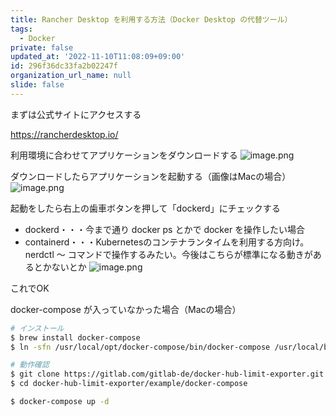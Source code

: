 ```yaml
---
title: Rancher Desktop を利用する方法（Docker Desktop の代替ツール）
tags:
  - Docker
private: false
updated_at: '2022-11-10T11:08:09+09:00'
id: 296f36dc33fa2b02247f
organization_url_name: null
slide: false
---
```

まずは公式サイトにアクセスする

https://rancherdesktop.io/

利用環境に合わせてアプリケーションをダウンロードする
![image.png](https://qiita-image-store.s3.ap-northeast-1.amazonaws.com/0/59081/c753fd11-2dfc-ac3c-c388-41cf0cf9278f.png)

ダウンロードしたらアプリケーションを起動する（画像はMacの場合）
![image.png](https://qiita-image-store.s3.ap-northeast-1.amazonaws.com/0/59081/433f50b3-6fb4-4054-cf59-31764c8e775c.png)

起動をしたら右上の歯車ボタンを押して「dockerd」にチェックする

* dockerd・・・今まで通り docker ps とかで docker を操作したい場合
* containerd・・・Kubernetesのコンテナランタイムを利用する方向け。nerdctl 〜 コマンドで操作するみたい。今後はこちらが標準になる動きがあるとかないとか
![image.png](https://qiita-image-store.s3.ap-northeast-1.amazonaws.com/0/59081/6c8dcb0f-c2f5-3e63-d7b7-0ab9f0246eb8.png)

これでOK

docker-compose が入っていなかった場合（Macの場合）

```bash
# インストール
$ brew install docker-compose
$ ln -sfn /usr/local/opt/docker-compose/bin/docker-compose /usr/local/bin/docker-compose

# 動作確認
$ git clone https://gitlab.com/gitlab-de/docker-hub-limit-exporter.git
$ cd docker-hub-limit-exporter/example/docker-compose

$ docker-compose up -d 
```
